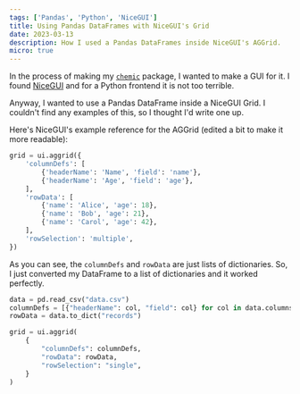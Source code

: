 ```yaml
---
tags: ['Pandas', 'Python', 'NiceGUI']
title: Using Pandas DataFrames with NiceGUI's Grid
date: 2023-03-13
description: How I used a Pandas DataFrames inside NiceGUI's AGGrid.
micro: true
---
```


In the process of making my [`chemic`](https://github.com/uncenter/chemic) package, I wanted to make a GUI for it. I found [NiceGUI](https://nicegui.io) and for a Python frontend it is not too terrible.

Anyway, I wanted to use a Pandas DataFrame inside a NiceGUI Grid. I couldn't find any examples of this, so I thought I'd write one up.

Here's NiceGUI's example reference for the AGGrid (edited a bit to make it more readable):

```py
grid = ui.aggrid({
    'columnDefs': [
        {'headerName': 'Name', 'field': 'name'},
        {'headerName': 'Age', 'field': 'age'},
    ],
    'rowData': [
        {'name': 'Alice', 'age': 18},
        {'name': 'Bob', 'age': 21},
        {'name': 'Carol', 'age': 42},
    ],
    'rowSelection': 'multiple',
})
```

As you can see, the `columnDefs` and `rowData` are just lists of dictionaries. So, I just converted my DataFrame to a list of dictionaries and it worked perfectly.

```py
data = pd.read_csv("data.csv")
columnDefs = [{"headerName": col, "field": col} for col in data.columns[:7]]
rowData = data.to_dict("records")

grid = ui.aggrid(
    {
        "columnDefs": columnDefs,
        "rowData": rowData,
        "rowSelection": "single",
    }
)
```